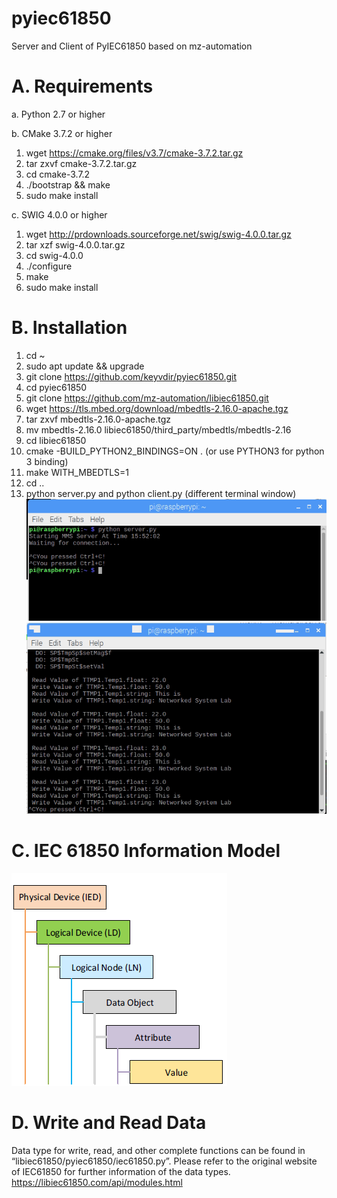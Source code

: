 # pyiec61850
Server and Client of PyIEC61850 based on mz-automation

# A.	Requirements
a.	Python 2.7 or higher

b.	CMake 3.7.2 or higher
1. wget https://cmake.org/files/v3.7/cmake-3.7.2.tar.gz
2. tar zxvf cmake-3.7.2.tar.gz
3. cd cmake-3.7.2
4. ./bootstrap && make
5. sudo make install

c.	SWIG 4.0.0 or higher
1. wget http://prdownloads.sourceforge.net/swig/swig-4.0.0.tar.gz
2. tar xzf swig-4.0.0.tar.gz
3. cd swig-4.0.0
4. ./configure
5. make
6. sudo make install

# B.	Installation
1.	cd ~
2.	sudo apt update && upgrade
3.	git clone https://github.com/keyvdir/pyiec61850.git
4.	cd pyiec61850
5.	git clone https://github.com/mz-automation/libiec61850.git
6.	wget https://tls.mbed.org/download/mbedtls-2.16.0-apache.tgz
7.	tar zxvf mbedtls-2.16.0-apache.tgz
8.	mv mbedtls-2.16.0 libiec61850/third_party/mbedtls/mbedtls-2.16
9.	cd libiec61850
10.	cmake -BUILD_PYTHON2_BINDINGS=ON . (or use PYTHON3 for python 3 binding)
11.	make WITH_MBEDTLS=1
12.	cd ..
13.	python server.py and python client.py (different terminal window)
![Server example](server.PNG)
![Client example](client.PNG)
# C.	IEC 61850 Information Model
![IEC 61850 Information Model](data.png)
# D.	Write and Read Data
Data type for write, read, and other complete functions can be found in “libiec61850/pyiec61850/iec61850.py”. Please refer to the original website of IEC61850 for further information of the data types. https://libiec61850.com/api/modules.html
